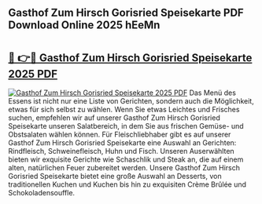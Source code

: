 ## Gasthof Zum Hirsch Gorisried Speisekarte PDF Download Online 2025 hEeMn

# <h2><a href="http://gcdw5pd.nevu.top/?p=Gasthof+Zum+Hirsch+Gorisried+Speisekarte">🔗 👉🔴 Gasthof Zum Hirsch Gorisried Speisekarte 2025 PDF</a></h2>

[![Gasthof Zum Hirsch Gorisried Speisekarte 2025 PDF](https://i.imgur.com/dBaPXMq.png)](http://gcdw5pd.nevu.top/?p=Gasthof+Zum+Hirsch+Gorisried+Speisekarte)
Das Menü des Essens ist nicht nur eine Liste von Gerichten, sondern auch die Möglichkeit, etwas für sich selbst zu wählen. Wenn Sie etwas Leichtes und Frisches suchen, empfehlen wir auf unserer Gasthof Zum Hirsch Gorisried Speisekarte unseren Salatbereich, in dem Sie aus frischen Gemüse- und Obstsalaten wählen können. Für Fleischliebhaber gibt es auf unserer Gasthof Zum Hirsch Gorisried Speisekarte eine Auswahl an Gerichten: Rindfleisch, Schweinefleisch, Huhn und Fisch. Unseren Auserwählten bieten wir exquisite Gerichte wie Schaschlik und Steak an, die auf einem alten, natürlichen Feuer zubereitet werden. Unsere Gasthof Zum Hirsch Gorisried Speisekarte bietet eine große Auswahl an Desserts, von traditionellen Kuchen und Kuchen bis hin zu exquisiten Crème Brûlée und Schokoladensouffle.
